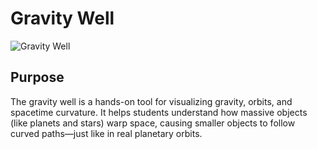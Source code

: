 # Gravity Well
![Gravity Well](gravity-well.jpg)
## Purpose
The gravity well is a hands-on tool for visualizing gravity, orbits, and spacetime curvature. It helps students understand how massive objects (like planets and stars) warp space, causing smaller objects to follow curved paths—just like in real planetary orbits.


